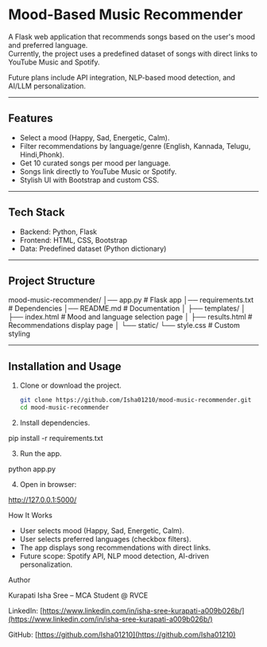 # Mood-Based Music Recommender

A Flask web application that recommends songs based on the user's mood and preferred language.  
Currently, the project uses a predefined dataset of songs with direct links to YouTube Music and Spotify.  

Future plans include API integration, NLP-based mood detection, and AI/LLM personalization.

---

## Features
- Select a mood (Happy, Sad, Energetic, Calm).
- Filter recommendations by language/genre (English, Kannada, Telugu, Hindi,Phonk).
- Get 10 curated songs per mood per language.
- Songs link directly to YouTube Music or Spotify.
- Stylish UI with Bootstrap and custom CSS.

---

## Tech Stack
- Backend: Python, Flask
- Frontend: HTML, CSS, Bootstrap
- Data: Predefined dataset (Python dictionary)

---

## Project Structure
mood-music-recommender/
│── app.py # Flask app
│── requirements.txt # Dependencies
│── README.md # Documentation
│
├── templates/
│ ├── index.html # Mood and language selection page
│ ├── results.html # Recommendations display page
│
└── static/
└── style.css # Custom styling

---

## Installation and Usage

1. Clone or download the project.
   ```bash
   git clone https://github.com/Isha01210/mood-music-recommender.git
   cd mood-music-recommender

2. Install dependencies.

pip install -r requirements.txt


3. Run the app.

python app.py


4. Open in browser:

http://127.0.0.1:5000/


How It Works

- User selects mood (Happy, Sad, Energetic, Calm).
- User selects preferred languages (checkbox filters).
- The app displays song recommendations with direct links.
- Future scope: Spotify API, NLP mood detection, AI-driven personalization.

Author

Kurapati Isha Sree – MCA Student @ RVCE

LinkedIn: [https://www.linkedin.com/in/isha-sree-kurapati-a009b026b/](https://www.linkedin.com/in/isha-sree-kurapati-a009b026b/)

GitHub: [https://github.com/Isha01210](https://github.com/Isha01210)